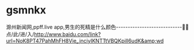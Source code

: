 # gsmnkx
滁州新闻网,ppff.live app,男生的死精是什么颜色----------------------------🍌🍌点/此/进/入/http://www.baidu.com/link?url=NoK8PT47PahMhFH8Vie_jnciyIKNTTtVBQKpill6udK&amp;wd
